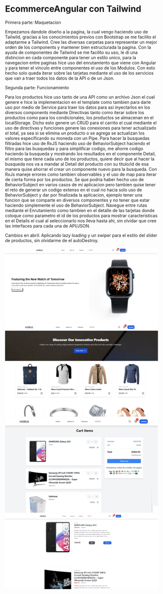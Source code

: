 # EcommerceAngular con Tailwind

Primera parte: Maquetacion

Empezamos dandole diseño a la pagina, la cual vengo haciendo uso de Tailwild, gracias a los conocimientos previos con Bootstrap se me facilito el adaptarme a Tailwind. Cree las diversas carpetas para representar un mejor orden de los components y mantener bien estructurada la pagina. Con la ayuda de componentes de Tailwind se me facilito su uso, le di una distincion en cada componente para tener un estilo unico, para la navegacion entre paginas hice uso del enrutamiento que viene con Angular y para tener el vinculo entre componentes el uso de los Modulos.
Con esto hecho solo queda iterar sobre las tarjetas mediante el uso de los servicios que van a traer todos los datos de la API o de un Json.

Segunda parte: Funcionamiento

Para los productos hice uso tanto de una API como un archivo Json el cual genere e hice la implementacion en el template como tambien para darle uso por medio de Service para traer los datos para asi inyectarlos en los diversos components mediante Directivas tanto como iterar sobre los productos como para los condicionales, los productos se almacenan en el localStorage.
Dicho esto genere un CRUD para el carrito el cual mediante el uso de directivas y funciones genere las conexiones para tener actualizado el total, ya sea si se elimina un producto o se agrega se actualizan los valores especificando su moneda con un Pipe.
Para hacer la busquedas filtradas hice uso de RxJS haciendo uso de BehaviorSubject haciendo el filtro para las busquedas y para simplificar codigo, me ahorre codigo haciendo la busqueda y mostrando los resultados en el componente Detail, el mismo que tiene cada uno de los productos, quiere decir que al hacer la busqueda nos va a mandar al Detail del producto con su titulo/id de esa manera quise ahorrar el crear un componente nuevo para la busqueda. Con RxJs maneje errores como tambien observables y el uso de map para iterar de cierta forma por los productos.
Se que podria haber hecho uso de BehaviorSubject en varios casos de mi aplicacion pero tambien quise tener el reto de generar un codigo extenso en el cual no hacia solo uso de BehaviorSubject y dar por finalizada la aplicacion, ejemplo tener una funcion que se comparte en diversos componentes y no tener que estar haciendo simplemente el uso de BehaviorSubject.
Navegue entre rutas mediante el Enrutamiento como tambien en el detalle de las tarjetas donde coloque como parametro el id de los productos para mostrar caracteristicas en el Details el cual al seleccionarlo nos lleva hasta ahi, sin olvidar que cree las interfaces para cada una de API/JSON.

Cambios en abril: Aplicando lazy loading y un swiper para el estilo del slider de productos, sin olvidarme de el autoDestroy.

<img src="./src/images/main.jpg">
<img src="./src/images/outlet.jpg">
<img src="./src/images/cart.jpg">
<img src="./src/images/Search.jpg">
